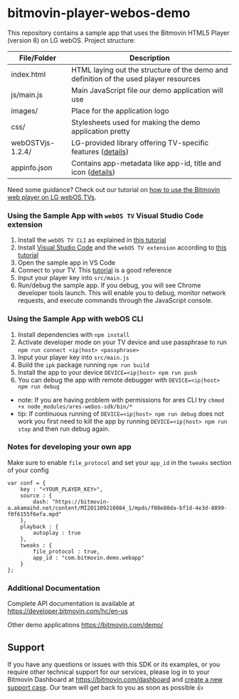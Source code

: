 # bitmovin-player-webos-demo
This repository contains a sample app that uses the Bitmovin HTML5 Player (version 8) on LG webOS. Project structure:

| File/Folder      | Description                                                                                                                                |
|------------------|--------------------------------------------------------------------------------------------------------------------------------------------|
| index.html       | HTML laying out the structure of the demo and definition of the used player resources                                                      |
| js/main.js       | Main JavaScript file our demo application will use                                                                                         |
| images/          | Place for the application logo                                                                                                             |
| css/             | Stylesheets used for making the demo application pretty                                                                                    |
| webOSTVjs-1.2.4/ | LG-provided library offering TV-specific features ([details](https://webostv.developer.lge.com/develop/code-samples/webostvjs-library/))   |
| appinfo.json     | Contains app-metadata like app-id, title and icon ([details](https://webostv.developer.lge.com/develop/app-developer-guide/app-metadata/)) |

Need some guidance? Check out our tutorial on [how to use the Bitmovin web player on LG webOS TVs](https://bitmovin.com/docs/player/tutorials/getting-started-with-the-web-player-on-lg-webos).
### Using the Sample App with `webOS TV` Visual Studio Code extension

1. Install the `webOS TV CLI` as explained in [this tutorial](https://webostv.developer.lge.com/sdk/command-line-interface/installation/)
2. Install [Visual Studio Code](https://code.visualstudio.com/) and the `webOS TV extension` according to [this tutorial](https://webostv.developer.lge.com/sdk/vs-code-extension/installation/)
3. Open the sample app in VS Code
4. Connect to your TV. This [tutorial](http://webostv.developer.lge.com/develop/app-test/) is a good reference
5. Input your player key into `src/main.js`
6. Run/debug the sample app. If you debug, you will see Chrome developer tools launch. This will enable you to debug, monitor network requests, and execute commands through the JavaScript console.

### Using the Sample App with webOS CLI

1. Install dependencies with `npm install`
2. Activate developer mode on your TV device and use passphrase to run `npm run connect <ip|host> <passphrase>`
4. Input your player key into `src/main.js`
5. Build the `ipk` package running `npm run build`
6. Install the app to your device `DEVICE=<ip|host> npm run push`
7. You can debug the app with remote debugger with `DEVICE=<ip|host> npm run debug`

* note: If you are having problem with permissions for ares CLI try `chmod +x node_modules/ares-webos-sdk/bin/*`
* tip: If continuous running of `DEVICE=<ip|host> npm run debug` does not work you first need to kill the app by running `DEVICE=<ip|host> npm run stop` and then run debug again.

### Notes for developing your own app
Make sure to enable `file_protocol` and set your `app_id` in the `tweaks` section of your config

```
var conf = {
	key : "<YOUR_PLAYER_KEY>",
	source : {
		dash: "https://bitmovin-a.akamaihd.net/content/MI201109210084_1/mpds/f08e80da-bf1d-4e3d-8899-f0f6155f6efa.mpd"
	},
	playback : {
		autoplay : true
	},
	tweaks : {
		file_protocol : true,
		app_id : "com.bitmovin.demo.webapp"
	}
};
```

### Additional Documentation

Complete API documentation is available at https://developer.bitmovin.com/hc/en-us

Other demo applications https://bitmovin.com/demo/

## Support
If you have any questions or issues with this SDK or its examples, or you require other technical support for our services, please log in to your Bitmovin Dashboard at https://bitmovin.com/dashboard and [create a new support case](https://bitmovin.com/dashboard/support/cases/create). Our team will get back to you as soon as possible :+1:
